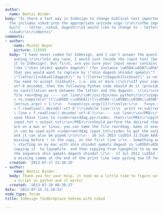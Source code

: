 ```yaml
---
author:
  name: Bentzi Binder
body: "Is there a fast way in Indesign to change biblical text imported from the internet
  the includes nikud into the appropriate unicode sign.\r\n\r\nThe imported text is
  built  - letter, nikud, dagesh\r\nI would like to change to - letter+dagesh glyph,
  nikud\r\n\r\nBentzi"
comments:
- author:
    name: Michel Boyer
    picture: 112585
  body: "I have never coded for InDesign, and I can't answer the question you are
    asking.\r\n\r\nIn any case, I would just recode the input text (before feeding
    it to InDesign). But first, are you sure your input never contains a sequence
    like \"shin shidot qamats dagesh\" (for instance \u05D4\u05B7\u05E9\u05B8\u05BC\u05C1\u05DE\u05B7\u05D9\u05B4\u05DD)
    that you would want to replace by \"shin dagesh shindot qamats\"? If so, the substitution
    \"[letter][nikkud][dagesh]\" to \"[letter][dagesh][nikkud]\" is not general enough.
    You need to accept [nikkud]+, i.e. one or more.\r\n\r\nIf your input file is already
    utf-8 encoded, then the following Python code should do it (provided there is
    no cantillation mark between the letter and the dagesh). \r\n\r\n<PRE>\r\n----
    file reorddag.py ---- cut line\r\n#!/usr/bin/env python\r\n\r\nimport re, sys\r\nreord
    = re.compile(ur'([\\u05D0-\\u05EA])([\\u05B0-\\u05BB\\u05BD\\u05BF\\u05C1\\u05C2\\u05C7]+)\\u05BC')\r\n\r\nif
    len(sys.argv) > 1:\r\n   f=open(sys.argv[1])\r\nelse:\r\n   f=sys.stdin\r\n\r\nline
    = f.readline().decode('utf-8')\r\nwhile line:\r\n  print re.sub(reord, ur'\\1\\u05BC\\2',line).encode('utf-8'),\r\n
    \ line = f.readline().decode('utf-8')\r\n---- cut line\r\n</PRE>\r\nIf you you
    save those lines to <code>reorddag.py</code>, then\r\n<PRE>\r\npython reorddag.py
    input.txt > output.txt\r\n</PRE>\r\nshould perform the desired changes; if you
    are on a mac or linux, you can name the file reorddag, make it executable and
    it can be used with <code>reorddag input.txt</code> to get the output on stdout
    and it can also be piped.\r\n\r\n-- 16 Jul 2013 \u2014 11:51am Added # that was
    missing before ! in the copy, on the first line \r\n-- Something weird is happening:
    \ starting on my mac with shin shindot qamats dagesh in \u05D4\u05B7\u05E9\u05B8\u05BC\u05C1\u05DE\u05B7\u05D9\u05B4\u05DD,
    copying it  to typophile  and then copying from typophile to my mac I end with
    the sequence shin qamats dagesh shindot.\r\n-- 17 Jul 2013 \u2014 3:35pm Added
    a missing comma at the end of the print line (was giving two CR for each line)"
  created: '2013-07-17 23:36:25'
- author:
    name: Bentzi Binder
  body: Thank you for your help, it took me a little time to figure out how to work
    a script in python and it works!
  created: '2013-07-28 08:38:27'
date: '2013-07-15 21:10:53'
node_type: forum
title: InDesign find&replace hebrew with nikud

---
```

